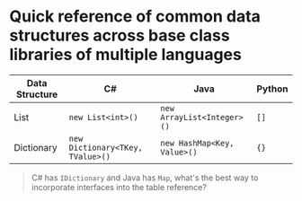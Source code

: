 # Quick reference of common data structures across base class libraries of multiple languages

| Data Structure | C#                                | Java                               | Python     |
| -------------- | --------------------------------- | ---------------------------------- | ---------- |
| List           | `new List<int>()`                 | `new ArrayList<Integer>()`         | `[]`       |
| Dictionary     | `new Dictionary<TKey, TValue>()`  | `new HashMap<Key, Value>()`        | `{}`       |

> C# has `IDictionary` and Java has `Map`, what's the best way to incorporate interfaces into the table reference?